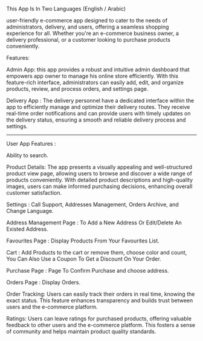 This App Is In Two Languages (English / Arabic)

user-friendly e-commerce app designed to cater to the needs of administrators, delivery, and users, offering a seamless shopping experience for all. Whether you're an e-commerce business owner, a delivery professional, or a customer looking to purchase products conveniently.

Features:

Admin App:
this app provides a robust and intuitive admin dashboard that empowers app owner to manage his online store efficiently. With this feature-rich interface, administrators can easily add, edit, and organize products, review, and process orders, and settings page.

Delivery App :
The delivery personnel have a dedicated interface within the app to efficiently manage and optimize their delivery routes. They receive real-time order notifications and can provide users with timely updates on the delivery status, ensuring a smooth and reliable delivery process and settings.
_____________________
User App Features :

Ability to search.

Product Details:
The app presents a visually appealing and well-structured product view page, allowing users to browse and discover a wide range of products conveniently. With detailed product descriptions and high-quality images, users can make informed purchasing decisions, enhancing overall customer satisfaction.

Settings :
Call Support, Addresses Management, Orders Archive, and Change Language. 

Address Management Page : 
To Add a New Address Or Edit/Delete An Existed Address.

Favourites Page :
Display Products From Your Favourites List.

Cart :
Add Products to the cart or remove them, choose color and count, 
You Can Also Use a Coupon To Get a Discount On Your Order.

Purchase Page : 
Page To Confirm Purchase and choose address.

Orders Page :
Display Orders.
 
Order Tracking:
Users can easily track their orders in real time, knowing the exact status. This feature enhances transparency and builds trust between users and the e-commerce platform.

Ratings:
Users can leave ratings for purchased products, offering valuable feedback to other users and the e-commerce platform. This fosters a sense of community and helps maintain product quality standards.
